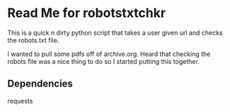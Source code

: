 # Read Me for robotstxtchkr
This is a quick n dirty python script that takes a user given url and checks the robots.txt file. 

I wanted to pull some pdfs off of archive.org. Heard that checking the robots file was a nice thing to do so I started putting this together.

## Dependencies
requests